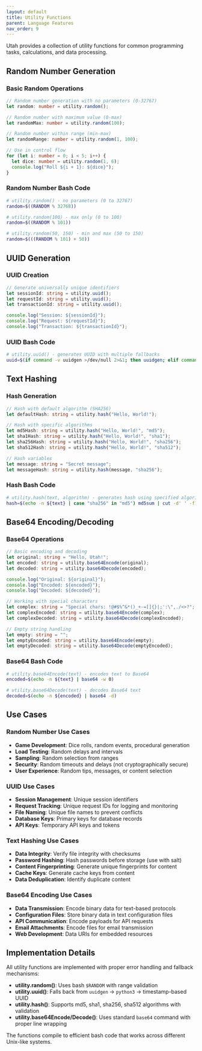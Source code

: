 ```yaml
---
layout: default
title: Utility Functions
parent: Language Features
nav_order: 9
---
```


Utah provides a collection of utility functions for common programming tasks, calculations, and data processing.

## Random Number Generation

### Basic Random Operations

```typescript
// Random number generation with no parameters (0-32767)
let random: number = utility.random();

// Random number with maximum value (0-max)
let randomMax: number = utility.random(100);

// Random number within range (min-max)
let randomRange: number = utility.random(1, 100);

// Use in control flow
for (let i: number = 0; i < 5; i++) {
  let dice: number = utility.random(1, 6);
  console.log("Roll ${i + 1}: ${dice}");
}
```

### Random Number Bash Code

```bash
# utility.random() - no parameters (0 to 32767)
random=$((RANDOM % 32768))

# utility.random(100) - max only (0 to 100)
random=$((RANDOM % 101))

# utility.random(50, 150) - min and max (50 to 150)
random=$(((RANDOM % 101) + 50))
```

## UUID Generation

### UUID Creation

```typescript
// Generate universally unique identifiers
let sessionId: string = utility.uuid();
let requestId: string = utility.uuid();
let transactionId: string = utility.uuid();

console.log("Session: ${sessionId}");
console.log("Request: ${requestId}");
console.log("Transaction: ${transactionId}");
```

### UUID Bash Code

```bash
# utility.uuid() - generates UUID with multiple fallbacks
uuid=$(if command -v uuidgen >/dev/null 2>&1; then uuidgen; elif command -v python3 >/dev/null 2>&1; then python3 -c "import uuid; print(uuid.uuid4())"; else echo "$(date +%s)-$(($RANDOM * $RANDOM))-$(($RANDOM * $RANDOM))-$(($RANDOM * $RANDOM))"; fi)
```

## Text Hashing

### Hash Generation

```typescript
// Hash with default algorithm (SHA256)
let defaultHash: string = utility.hash("Hello, World!");

// Hash with specific algorithms
let md5Hash: string = utility.hash("Hello, World!", "md5");
let sha1Hash: string = utility.hash("Hello, World!", "sha1");
let sha256Hash: string = utility.hash("Hello, World!", "sha256");
let sha512Hash: string = utility.hash("Hello, World!", "sha512");

// Hash variables
let message: string = "Secret message";
let messageHash: string = utility.hash(message, "sha256");
```

### Hash Bash Code

```bash
# utility.hash(text, algorithm) - generates hash using specified algorithm
hash=$(echo -n ${text} | case "sha256" in "md5") md5sum | cut -d' ' -f1 ;; "sha1") sha1sum | cut -d' ' -f1 ;; "sha256") sha256sum | cut -d' ' -f1 ;; "sha512") sha512sum | cut -d' ' -f1 ;; *) echo "Error: Unsupported hash algorithm: "sha256"" >&2; exit 1 ;; esac)
```

## Base64 Encoding/Decoding

### Base64 Operations

```typescript
// Basic encoding and decoding
let original: string = "Hello, Utah!";
let encoded: string = utility.base64Encode(original);
let decoded: string = utility.base64Decode(encoded);

console.log("Original: ${original}");
console.log("Encoded: ${encoded}");
console.log("Decoded: ${decoded}");

// Working with special characters
let complex: string = "Special chars: !@#$%^&*()_+-=[]{}|;':\",./<>?";
let complexEncoded: string = utility.base64Encode(complex);
let complexDecoded: string = utility.base64Decode(complexEncoded);

// Empty string handling
let empty: string = "";
let emptyEncoded: string = utility.base64Encode(empty);
let emptyDecoded: string = utility.base64Decode(emptyEncoded);
```

### Base64 Bash Code

```bash
# utility.base64Encode(text) - encodes text to Base64
encoded=$(echo -n ${text} | base64 -w 0)

# utility.base64Decode(text) - decodes Base64 text
decoded=$(echo -n ${encoded} | base64 -d)
```

## Use Cases

### Random Number Use Cases

- **Game Development**: Dice rolls, random events, procedural generation
- **Load Testing**: Random delays and intervals
- **Sampling**: Random selection from ranges
- **Security**: Random timeouts and delays (not cryptographically secure)
- **User Experience**: Random tips, messages, or content selection

### UUID Use Cases

- **Session Management**: Unique session identifiers
- **Request Tracking**: Unique request IDs for logging and monitoring
- **File Naming**: Unique file names to prevent conflicts
- **Database Keys**: Primary keys for database records
- **API Keys**: Temporary API keys and tokens

### Text Hashing Use Cases

- **Data Integrity**: Verify file integrity with checksums
- **Password Hashing**: Hash passwords before storage (use with salt)
- **Content Fingerprinting**: Generate unique fingerprints for content
- **Cache Keys**: Generate cache keys from content
- **Data Deduplication**: Identify duplicate content

### Base64 Encoding Use Cases

- **Data Transmission**: Encode binary data for text-based protocols
- **Configuration Files**: Store binary data in text configuration files
- **API Communication**: Encode payloads for API requests
- **Email Attachments**: Encode files for email transmission
- **Web Development**: Data URIs for embedded resources

## Implementation Details

All utility functions are implemented with proper error handling and fallback mechanisms:

- **utility.random()**: Uses bash `$RANDOM` with range validation
- **utility.uuid()**: Falls back from `uuidgen` → `python3` → timestamp-based UUID
- **utility.hash()**: Supports md5, sha1, sha256, sha512 algorithms with validation
- **utility.base64Encode/Decode()**: Uses standard `base64` command with proper line wrapping

The functions compile to efficient bash code that works across different Unix-like systems.

